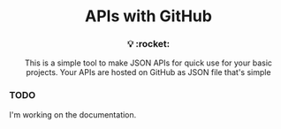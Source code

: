 <h1 align="center">
  APIs with GitHub
</h1>

<h3 align="center">
  💡 :rocket:
</h3>
<p align="center">
  This is a simple tool to make JSON APIs for quick use for your basic projects. Your APIs are hosted on GitHub as JSON file that's simple
</p>


### TODO

I'm working on the documentation.

